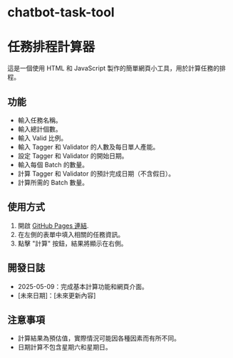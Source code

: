 # chatbot-task-tool

# 任務排程計算器

這是一個使用 HTML 和 JavaScript 製作的簡單網頁小工具，用於計算任務的排程。

## 功能

* 輸入任務名稱。
* 輸入總計個數。
* 輸入 Valid 比例。
* 輸入 Tagger 和 Validator 的人數及每日單人產能。
* 設定 Tagger 和 Validator 的開始日期。
* 輸入每個 Batch 的數量。
* 計算 Tagger 和 Validator 的預計完成日期（不含假日）。
* 計算所需的 Batch 數量。

## 使用方式

1.  開啟 [GitHub Pages 連結](您的GitHubPages連結).
2.  在左側的表單中填入相關的任務資訊。
3.  點擊 "計算" 按鈕，結果將顯示在右側。

## 開發日誌

* 2025-05-09：完成基本計算功能和網頁介面。
* [未來日期]：[未來更新內容]

## 注意事項

* 計算結果為預估值，實際情況可能因各種因素而有所不同。
* 日期計算不包含星期六和星期日。
